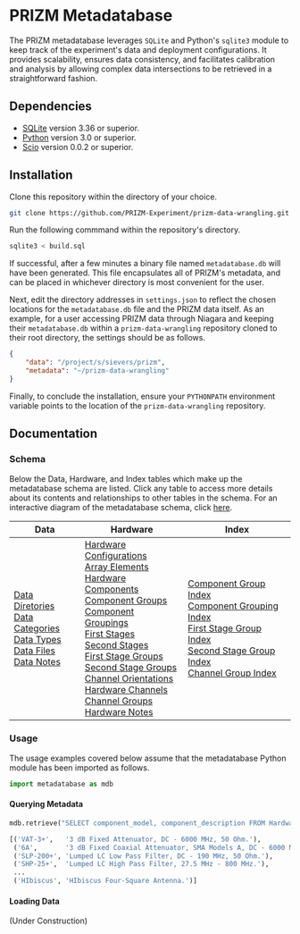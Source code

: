 # PRIZM Metadatabase

The PRIZM metadatabase leverages `SQLite` and Python's `sqlite3` module to keep track of the experiment's data and deployment configurations. It provides scalability, ensures data consistency, and facilitates calibration and analysis by allowing complex data intersections to be retrieved in a straightforward fashion.

## Dependencies

- [SQLite](https://www.sqlite.org/) version 3.36 or superior.
- [Python](http://www.python.org/) version 3.0 or superior.
- [Scio](https://pypi.org/project/pbio/) version 0.0.2 or superior.

## Installation

Clone this repository within the directory of your choice.
```bash
git clone https://github.com/PRIZM-Experiment/prizm-data-wrangling.git
```

Run the following commmand within the repository's directory.
```bash
sqlite3 < build.sql
```

If successful, after a few minutes a binary file named `metadatabase.db` will have been generated. This file encapsulates all of PRIZM's metadata, and can be placed in whichever directory is most convenient for the user.

Next, edit the directory addresses in `settings.json` to reflect the chosen locations for the `metadatabase.db` file and the PRIZM data itself. As an example, for a user accessing PRIZM data through Niagara and keeping their `metadatabase.db` within a `prizm-data-wrangling` repository cloned to their root directory, the settings should be as follows.
```json
{
    "data": "/project/s/sievers/prizm",
    "metadata": "~/prizm-data-wrangling"
}
```

Finally, to conclude the installation, ensure your `PYTHONPATH` environment variable points to the location of the `prizm-data-wrangling` repository.

## Documentation

### Schema

Below the Data, Hardware, and Index tables which make up the metadatabase schema are listed. Click any table to access more details about its contents and relationships to other tables in the schema. For an interactive diagram of the metadatabase schema, click [here](https://dbdiagram.io/d/6221828954f9ad109a58a8b9).

| Data | Hardware | Index |
| ---- | -------- | ----- |
| [Data Diretories](guide/data_directories.md)<br/> [Data Categories](guide/data_categories.md)<br/> [Data Types](guide/data_types.md)<br/> [Data Files](guide/data_files.md)<br/> [Data Notes](guide/data_notes.md) | [Hardware Configurations](guide/hardware_configurations.md)<br/> [Array Elements](guide/array_elements.md)<br/> [Hardware Components](guide/hardware_components.md)<br/> [Component Groups](guide/component_groups.md)<br/> [Component Groupings](guide/component_groupings.md)<br/> [First Stages](guide/first_stages.md)<br/> [Second Stages](guide/second_stages.md)<br/> [First Stage Groups](guide/first_stage_groups.md)<br/> [Second Stage Groups](guide/second_stage_groups.md)<br/> [Channel Orientations](guide/channel_orientations.md)<br/> [Hardware Channels](guide/hardware_channels.md)<br/> [Channel Groups](guide/channel_groups.md)<br/> [Hardware Notes](guide/hardware_notes.md) | [Component Group Index](guide/component_group_index.md)<br/> [Component Grouping Index](guide/component_grouping_index.md)<br/> [First Stage Group Index](guide/first_stage_group_index.md)<br/> [Second Stage Group Index](guide/second_stage_group_index.md)<br/> [Channel Group Index](guide/channel_group_index.md) |

### Usage

The usage examples covered below assume that the metadatabase Python module has been imported as follows.
```python
import metadatabase as mdb
```

#### Querying Metadata

```python
mdb.retrieve("SELECT component_model, component_description FROM HardwareComponents")
```

```python
[('VAT-3+',   '3 dB Fixed Attenuator, DC - 6000 MHz, 50 Ohm.'),
 ('6A',       '3 dB Fixed Coaxial Attenuator, SMA Models A, DC - 6000 MHz.'),
 ('SLP-200+', 'Lumped LC Low Pass Filter, DC - 190 MHz, 50 Ohm.'),
 ('SHP-25+',  'Lumped LC High Pass Filter, 27.5 MHz - 800 MHz.'),
 ...
 ('HIbiscus', 'HIbiscus Four-Square Antenna.')]
```
#### Loading Data
(Under Construction)
